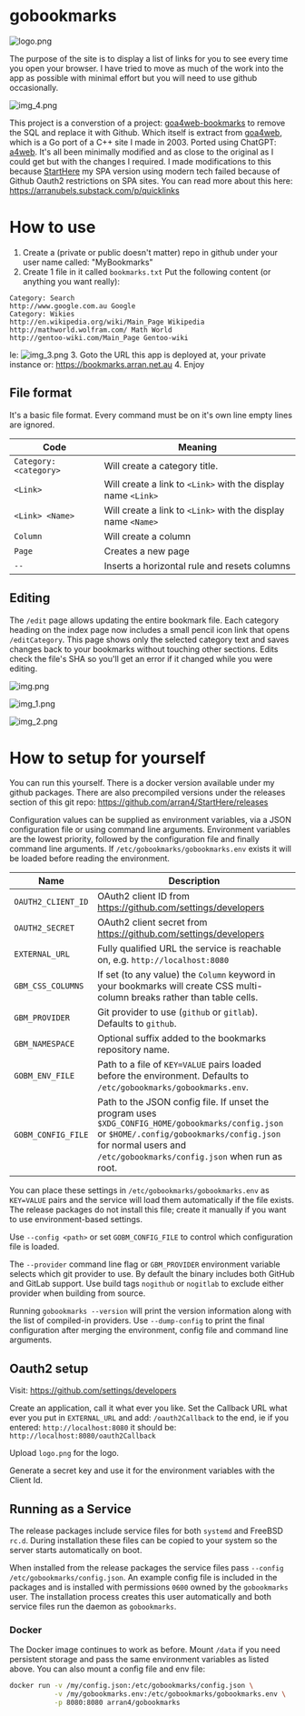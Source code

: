 # gobookmarks

![logo.png](logo.png)

The purpose of the site is to display a list of links for you to see every time you open your browser. I have tried to 
move as much of the work into the app as possible with minimal effort but you will need to use github occasionally.

![img_4.png](media/img_4.png)

This project is a converstion of a project: [goa4web-bookmarks](https://github.com/arran4/goa4web-bookmarks) to remove
the SQL and replace it with Github. Which itself is extract from [goa4web](https://github.com/arran4/goa4web), which is
a Go port of a C++ site I made in 2003. Ported using ChatGPT: [a4web](https://github.com/arran4/a4web). It's all been
minimally modified and as close to the original as I could get but with the changes I required. I made modifications to
this because [StartHere](https://github.com/arran4/StartHere) my SPA version using modern tech failed because of Github
Oauth2 restrictions on SPA sites. You can read more about this here: https://arranubels.substack.com/p/quicklinks

# How to use

1. Create a (private or public doesn't matter) repo in github under your user name called: "MyBookmarks"
2. Create 1 file in it called `bookmarks.txt` Put the following content (or anything you want really):
```text
Category: Search
http://www.google.com.au Google
Category: Wikies
http://en.wikipedia.org/wiki/Main_Page Wikipedia
http://mathworld.wolfram.com/ Math World
http://gentoo-wiki.com/Main_Page Gentoo-wiki
```
Ie:
![img_3.png](media/img_3.png)
3. Goto the URL this app is deployed at, your private instance or: https://bookmarks.arran.net.au
4. Enjoy

## File format

It's a basic file format. Every command must be on it's own line empty lines are ignored.

| Code                   | Meaning                                                      |
|------------------------|--------------------------------------------------------------|
| `Category: <category>` | Will create a category title.                                |
| `<Link>`               | Will create a link to `<Link>` with the display name `<Link>` |
| `<Link> <Name>`        | Will create a link to `<Link>` with the display name `<Name>` |
| `Column`               | Will create a column                                         |
| `Page`                 | Creates a new page |
| `--`                   | Inserts a horizontal rule and resets columns |

## Editing

The `/edit` page allows updating the entire bookmark file.
Each category heading on the index page now includes a small pencil icon
link that opens `/editCategory`. This page shows only the selected
category text and saves changes back to your bookmarks without touching
other sections. Edits check the file's SHA so you'll get an error if it
changed while you were editing.

![img.png](media/img.png)

![img_1.png](media/img_1.png)

![img_2.png](media/img_2.png)

# How to setup for yourself

You can run this yourself. There is a docker version available under my github packages. There are also precompiled versions
under the releases section of this git repo: https://github.com/arran4/StartHere/releases

Configuration values can be supplied as environment variables, via a JSON configuration file or using command line arguments. Environment variables are the lowest priority, followed by the configuration file and finally command line arguments. If `/etc/gobookmarks/gobookmarks.env` exists it will be loaded before reading the environment.

| Name | Description |
| --- | --- |
| `OAUTH2_CLIENT_ID` | OAuth2 client ID from <https://github.com/settings/developers> |
| `OAUTH2_SECRET` | OAuth2 client secret from <https://github.com/settings/developers> |
| `EXTERNAL_URL` | Fully qualified URL the service is reachable on, e.g. `http://localhost:8080` |
| `GBM_CSS_COLUMNS` | If set (to any value) the `Column` keyword in your bookmarks will create CSS multi-column breaks rather than table cells. |
| `GBM_PROVIDER` | Git provider to use (`github` or `gitlab`). Defaults to `github`. |
| `GBM_NAMESPACE` | Optional suffix added to the bookmarks repository name. |
| `GOBM_ENV_FILE` | Path to a file of `KEY=VALUE` pairs loaded before the environment. Defaults to `/etc/gobookmarks/gobookmarks.env`. |
| `GOBM_CONFIG_FILE` | Path to the JSON config file. If unset the program uses `$XDG_CONFIG_HOME/gobookmarks/config.json` or `$HOME/.config/gobookmarks/config.json` for normal users and `/etc/gobookmarks/config.json` when run as root. |

You can place these settings in `/etc/gobookmarks/gobookmarks.env` as `KEY=VALUE` pairs and the service will load them automatically if the file exists.
The release packages do not install this file; create it manually if you want to use environment-based settings.

Use `--config <path>` or set `GOBM_CONFIG_FILE` to control which configuration file is loaded.

The `--provider` command line flag or `GBM_PROVIDER` environment variable selects which git provider to use. By default the binary includes both GitHub and GitLab support. Use build tags `nogithub` or `nogitlab` to exclude either provider when building from source.

Running `gobookmarks --version` will print the version information along with the list of compiled-in providers.
Use `--dump-config` to print the final configuration after merging the environment,
config file and command line arguments.

## Oauth2 setup

Visit: https://github.com/settings/developers

Create an application, call it what ever you like. Set the Callback URL what ever you put in `EXTERNAL_URL` and add: 
`/oauth2Callback` to the end, ie if you entered: `http://localhost:8080` it should be: `http://localhost:8080/oauth2Callback`

Upload `logo.png` for the logo.

Generate a secret key and use it for the environment variables with the Client Id.

## Running as a Service

The release packages include service files for both `systemd` and FreeBSD
`rc.d`.  During installation these files can be copied to your system so the
server starts automatically on boot.

When installed from the release packages the service files pass
`--config /etc/gobookmarks/config.json`. An example config file is included in
the packages and is installed with permissions `0600` owned by the
`gobookmarks` user.  The installation process creates this user automatically
and both service files run the daemon as `gobookmarks`.

### Docker

The Docker image continues to work as before.  Mount `/data` if you need
persistent storage and pass the same environment variables as listed above.
You can also mount a config file and env file:

```bash
docker run -v /my/config.json:/etc/gobookmarks/config.json \
           -v /my/gobookmarks.env:/etc/gobookmarks/gobookmarks.env \
           -p 8080:8080 arran4/gobookmarks
```

